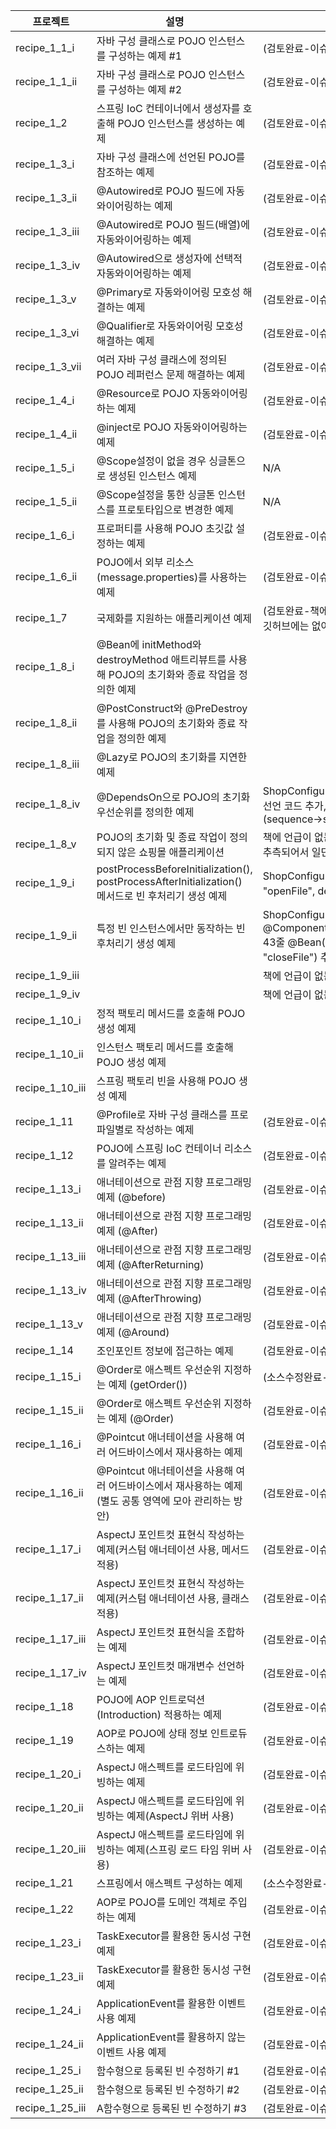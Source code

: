 | 프로젝트        | 설명                                                                                                           | 비고                                                                                                                                             |
| --------------- | -------------------------------------------------------------------------------------------------------------- |------------------------------------------------------------------------------------------------------------------------------------------------|
| recipe_1_1_i    | 자바 구성 클래스로 POJO 인스턴스를 구성하는 예제 #1                                                         | (검토완료-이슈없음)                                                                                                                                    |
| recipe_1_1_ii   | 자바 구성 클래스로 POJO 인스턴스를 구성하는 예제 #2                                                         | (검토완료-이슈없음)                                                                                                                                    |
| recipe_1_2      | 스프링 IoC 컨테이너에서 생성자를 호출해 POJO 인스턴스를 생성하는 예제                                                | (검토완료-이슈없음)                                                                                                                                    |
| recipe_1_3_i    | 자바 구성 클래스에 선언된 POJO를 참조하는 예제                                                               | (검토완료-이슈없음)                                                                                                                                    |
| recipe_1_3_ii   | @Autowired로 POJO 필드에 자동와이어링하는 예제                                                                 | (검토완료-이슈없음)                                                                                                                                    |
| recipe_1_3_iii  | @Autowired로 POJO 필드(배열)에 자동와이어링하는 예제                                                           | (검토완료-이슈없음)                                                                                                                                    |
| recipe_1_3_iv   | @Autowired으로 생성자에 선택적 자동와이어링하는 예제                                                           | (검토완료-이슈없음)                                                                                                                                    |
| recipe_1_3_v    | @Primary로 자동와이어링 모호성 해결하는 예제                                                                   | (검토완료-이슈없음)                                                                                                                                    |
| recipe_1_3_vi   | @Qualifier로 자동와이어링 모호성 해결하는 예제                                                                 | (검토완료-이슈없음)                                                                                                                                    |
| recipe_1_3_vii  | 여러 자바 구성 클래스에 정의된 POJO 레퍼런스 문제 해결하는 예제                                                | (검토완료-이슈없음)                                                                                                                                    |
| recipe_1_4_i    | @Resource로 POJO 자동와이어링하는 예제                                                                         | (검토완료-이슈없음)                                                                                                                                    |
| recipe_1_4_ii   | @inject로 POJO 자동와이어링하는 예제                                                                           | (검토완료-이슈없음)                                                                                                                                    |
| recipe_1_5_i    | @Scope설정이 없을 경우 싱글톤으로 생성된 인스턴스 예제                                                         | N/A                                                                                                                                            |
| recipe_1_5_ii   | @Scope설정을 통한 싱글톤 인스턴스를 프로토타입으로 변경한 예제                                                 | N/A                                                                                                                                            |
| recipe_1_6_i    | 프로퍼티를 사용해 POJO 초깃값 설정하는 예제                                                                    | (검토완료-이슈없음)                                                                                                                  |
| recipe_1_6_ii   | POJO에서 외부 리소스(message.properties)를 사용하는 예제                                                       | (검토완료-이슈없음)                                                                                                                 |
| recipe_1_7      | 국제화를 지원하는 애플리케이션 예제                                                                            | (검토완료-책에 Cashier 클래스 설명이 있는데 동일한 소스가 깃허브에는 없어서 추가함)                                                                                                       |
| recipe_1_8_i  | @Bean에 initMethod와 destroyMethod 애트리뷰트를 사용해 POJO의 초기화와 종료 작업을 정의한 예제    |                                                                                                                                                |
| recipe_1_8_ii     | @PostConstruct와 @PreDestroy를 사용해 POJO의 초기화와 종료 작업을 정의한 예제     |                                                                                                                                                | 
|   recipe_1_8_iii  |   @Lazy로 POJO의 초기화를 지연한 예제 |                                                                                                                                                |   
|recipe_1_8_iv|@DependsOn으로 POJO의 초기화 우선순위를 정의한 예제| ShopConfiguration.java 파일에 detePrefixGenerator 빈 선언 코드 추가, Main.java 파일에 getBean의 이름 수정(sequence->sequenceGenerator)                           |
|recipe_1_8_v|POJO의 초기화 및 종료 작업이 정의되지 않은 쇼핑몰 애플리케이션| 책에 언급이 없는 코드인데 1_8_i ~ 1_8_iii 의 연습용으로 있나 추측되어서 일단 빼진 않았습니다.                                                                                   |
|recipe_1_9_i|postProcessBeforeInitialization(), postProcessAfterInitialization() 메서드로 빈 후처리기 생성 예제 | ShopConfiguration.java 파일 31줄 @Bean(initMethod = "openFile", destroyMethod = "closeFile") 내용 추가                                                |
|recipe_1_9_ii|특정 빈 인스턴스에서만 동작하는 빈 후처리기 생성 예제| ShopConfiguration.java 파일 15줄 @ComponentScan("com.apress.spring6recipes.shop"), 43줄 @Bean(initMethod = "openFile", destroyMethod = "closeFile") 추가 |
|recipe_1_9_iii|| 책에 언급이 없는 코드여서 뺏습니다.                                                                                                                           |
|recipe_1_9_iv|| 책에 언급이 없는 코드여서 뺏습니다.                                                                                                                           |
|recipe_1_10_i|정적 팩토리 메서드를 호출해 POJO 생성 예제|                                                                                                                                                |
|recipe_1_10_ii|인스턴스 팩토리 메서드를 호출해 POJO 생성 예제|                                                                                                                                                |
|recipe_1_10_iii|스프링 팩토리 빈을 사용해 POJO 생성 예제|                                                                                                                                                |
| recipe_1_11    | @Profile로 자바 구성 클래스를 프로파일별로 작성하는 예제                                                          | (검토완료-이슈없음)                                                                                                                                    |
| recipe_1_12    | POJO에 스프링 IoC 컨테이너 리소스를 알려주는 예제                                                          | (검토완료-이슈없음)                                                                                                                                    |
| recipe_1_13_i    | 애너테이션으로 관점 지향 프로그래밍 예제 (@before)                                                        | (검토완료-이슈없음)                                                                                                                                    |
| recipe_1_13_ii    | 애너테이션으로 관점 지향 프로그래밍 예제 (@After)                                                          | (검토완료-이슈없음)                                                                                                                                    |
| recipe_1_13_iii    | 애너테이션으로 관점 지향 프로그래밍 예제 (@AfterReturning)                                                           | (검토완료-이슈없음)                                                                                                                                    |
| recipe_1_13_iv    | 애너테이션으로 관점 지향 프로그래밍 예제  (@AfterThrowing)                                                           | (검토완료-이슈없음)                                                                                                                                    |
| recipe_1_13_v    | 애너테이션으로 관점 지향 프로그래밍 예제  (@Around)                                                            | (검토완료-이슈없음)                                                                                                                                    |
| recipe_1_14    | 조인포인트 정보에 접근하는 예제                                                          | (검토완료-이슈없음)                                                                                                                                    |
| recipe_1_15_i    | @Order로 애스펙트 우선순위 지정하는 예제  (getOrder())                                                        | (소스수정완료-이슈없음)                                                                                                                                     |
| recipe_1_15_ii    | @Order로 애스펙트 우선순위 지정하는 예제   (@Order)                                                       | (검토완료-이슈없음)                                                                                                                                    |
| recipe_1_16_i   | @Pointcut 애너테이션을 사용해 여러 어드바이스에서 재사용하는 예제                                              | (검토완료-이슈없음)                                                                                                                                    |
| recipe_1_16_ii  | @Pointcut 애너테이션을 사용해 여러 어드바이스에서 재사용하는 예제(별도 공통 영역에 모아 관리하는 방안)         | (검토완료-이슈없음)                                                                                                                                    |
| recipe_1_17_i   | AspectJ 포인트컷 표현식 작성하는 예제(커스텀 애너테이션 사용, 메서드 적용)                                                    | (검토완료-이슈없음)                                                                                                                                    |
| recipe_1_17_ii  | AspectJ 포인트컷 표현식 작성하는 예제(커스텀 애너테이션 사용, 클래스 적용)                                                      | (검토완료-이슈없음)                                                                                                                                    |
| recipe_1_17_iii | AspectJ 포인트컷 표현식을 조합하는 예제                                                                        | (검토완료-이슈없음)                                                                                                                                    |
| recipe_1_17_iv  | AspectJ 포인트컷 매개변수 선언하는 예제                                                                            | (검토완료-이슈없음)                                                                                                                                    |
| recipe_1_18     | POJO에 AOP 인트로덕션(Introduction) 적용하는 예제                                                              | (검토완료-이슈없음)                                                                                                                                    |
| recipe_1_19     | AOP로 POJO에 상태 정보 인트로듀스하는 예제                                                                     | (검토완료-이슈없음)                                                                                                                                    |
| recipe_1_20_i   | AspectJ 애스펙트를 로드타임에 위빙하는 예제                                                 | (검토완료-이슈없음)                                                                                                                                    |
| recipe_1_20_ii  | AspectJ 애스펙트를 로드타임에 위빙하는 예제(AspectJ 위버 사용)                                        | (검토완료-이슈없음)                                                                                                                                    |
| recipe_1_20_iii | AspectJ 애스펙트를 로드타임에 위빙하는 예제(스프링 로드 타임 위버 사용)                                        | (검토완료-이슈없음)                                                                                                                                    |
| recipe_1_21     | 스프링에서 애스펙트 구성하는 예제                                                                              | (소스수정완료-이슈없음)                                                                                                                                  |
| recipe_1_22     | AOP로 POJO를 도메인 객체로 주입하는 예제                                                                       | (검토완료-이슈없음)                                                                                        |
| recipe_1_23_i   | TaskExecutor를 활용한 동시성 구현 예제                                                                         | (검토완료-이슈없음)                                                                                                                                    |
| recipe_1_23_ii  | TaskExecutor를 활용한 동시성 구현 예제                                                                         | (검토완료-이슈없음)                                                                                                                                            |
| recipe_1_24_i   | ApplicationEvent를 활용한 이벤트 사용 예제                                                                     | (검토완료-이슈없음)                                                                                                                                            |
| recipe_1_24_ii  | ApplicationEvent를 활용하지 않는 이벤트 사용 예제                                                              | (검토완료-이슈없음)                                                                                                                                            |
| recipe_1_25_i   | 함수형으로 등록된 빈 수정하기 #1                                                                               | (검토완료-이슈없음)                                                                                                                                            |
| recipe_1_25_ii  | 함수형으로 등록된 빈 수정하기 #2                                                                               | (검토완료-이슈없음)                                                                                                                                            |
| recipe_1_25_iii | A함수형으로 등록된 빈 수정하기 #3                                                                              | (검토완료-이슈없음)                                                                                                                                            |
